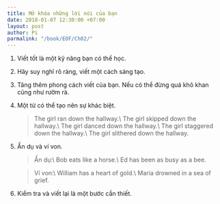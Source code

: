 ```yaml
---
title: Mở khóa những lời nói của bạn
date: 2018-01-07 12:30:00 +07:00
layout: post
author: Pi
parmalink: "/book/EOF/Ch02/"
---
```


1. Viết tốt là một kỹ năng bạn có thể học.
2. Hãy suy nghĩ rõ ràng, viết một cách sáng tạo.
3. Tăng thêm phong cách viết của bạn. Nếu có thể đừng quá khô khan cũng như rườm rà.
4. Một từ có thể tạo nên sự khác biệt.
	>The girl ran down the hallway.\\
	The girl skipped down the hallway.\\
	The girl danced down the hallway.\\
	The girl staggered down the hallway.\\
	The girl slithered down the hallway.
5. Ẩn dụ và ví von.
	>Ẩn dụ:\\
	Bob eats like a horse.\\
	Ed has been as busy as a bee.

	>Ví von:\\
	William has a heart of gold.\\
	Maria drowned in a sea of grief.
6. Kiểm tra và viết lại là một bước cần thiết.

